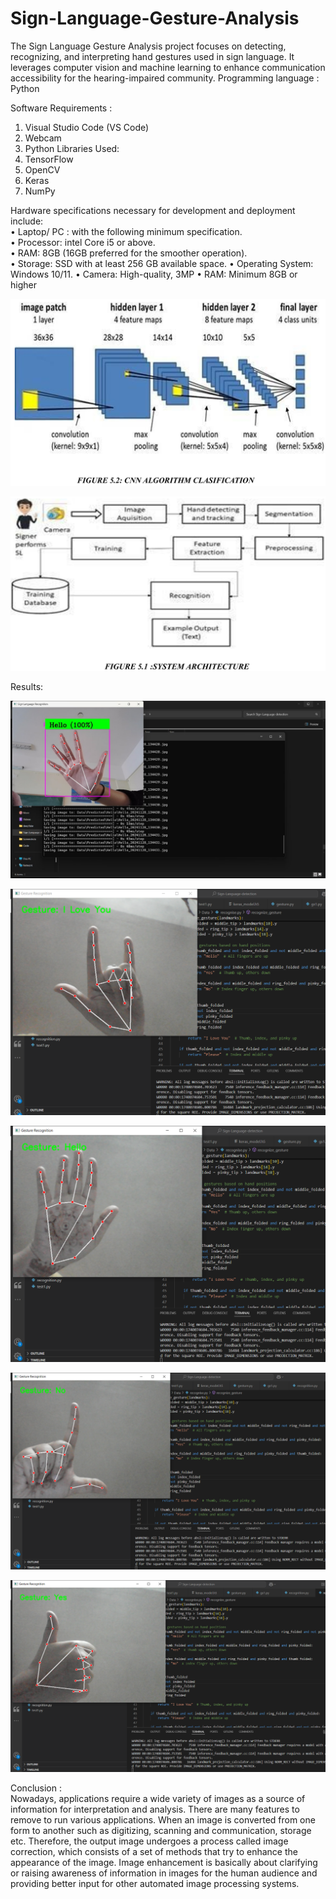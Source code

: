 # Sign-Language-Gesture-Analysis
The Sign Language Gesture Analysis project focuses on detecting, recognizing, and interpreting hand gestures used in sign language. It leverages computer vision and machine learning to enhance communication accessibility for the hearing-impaired community.
Programming language : Python

Software Requirements :  
1. Visual Studio Code (VS Code)
2. Webcam
3. Python
Libraries Used:  
1. TensorFlow
2. OpenCV
3. Keras
4. NumPy

Hardware specifications necessary for development and deployment include:   
• Laptop/ PC : with the following minimum specification.  
• Processor: intel Core i5 or above.  
• RAM: 8GB (16GB preferred for the smoother operation).  
• Storage: SSD with at least 256 GB available space. • Operating System: Windows 10/11.
 • Camera: High-quality, 3MP
 • RAM: Minimum 8GB or higher


![image alt](https://github.com/tkavana13/Sign-Language-Gesture-Analysis/blob/main/Screenshot%20(89).png?raw=true)


![image alt](https://github.com/tkavana13/Sign-Language-Gesture-Analysis/blob/main/Screenshot%20(90).png?raw=true)



Results:

![image alt](https://github.com/tkavana13/Sign-Language-Gesture-Analysis/blob/main/Collected/Hello.jpg?raw=true)


![image alt](https://github.com/tkavana13/Sign-Language-Gesture-Analysis/blob/main/Screenshot%20(92).png?raw=true)


![image alt](https://github.com/tkavana13/Sign-Language-Gesture-Analysis/blob/main/Screenshot%20(94).png?raw=true)


![image alt](https://github.com/tkavana13/Sign-Language-Gesture-Analysis/blob/main/Screenshot%20(96).png?raw=true)


![image alt](https://github.com/tkavana13/Sign-Language-Gesture-Analysis/blob/main/Screenshot%20(97).png?raw=true)


Conclusion :  
Nowadays, applications require a wide variety of images as a source of information for 
interpretation and analysis. There are many features to remove to run various applications. 
When an image is converted from one form to another such as digitizing, scanning and 
communication, storage etc. Therefore, the output image undergoes a process called image 
correction, which consists of a set of methods that try to enhance the appearance of the image. 
Image enhancement is basically about clarifying or raising awareness of information in 
images for the human audience and providing better input for other automated image 
processing systems. 
